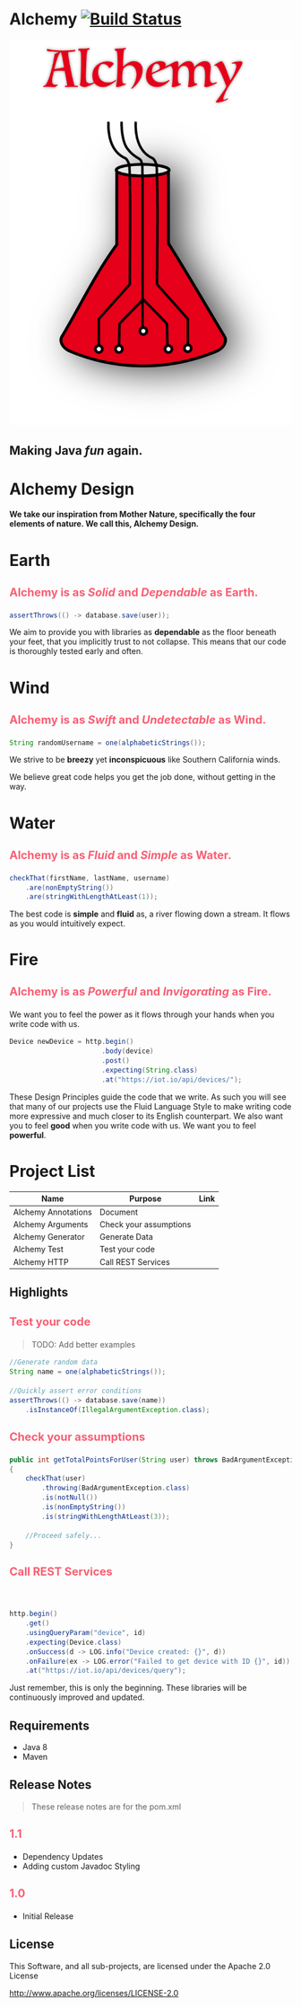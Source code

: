 Alchemy [![Build Status](https://travis-ci.org/SirWellington/alchemy.svg)](https://travis-ci.org/SirWellington/alchemy)
==============================================

![Alchemy Logo](https://raw.githubusercontent.com/SirWellington/alchemy/develop/Graphics/Logo/Alchemy-Logo-v3-name.png)


## Making Java *fun* again.



# Alchemy Design

#### We take our inspiration from Mother Nature, specifically the four elements of nature. We call this, **Alchemy Design**.


# Earth

### Alchemy is as *Solid* and *Dependable* as Earth.

```java
assertThrows(() -> database.save(user));
```

We aim to provide you with libraries as **dependable** as the floor beneath your feet, that you implicitly trust to not collapse.
This means that our code is thoroughly tested early and often.

# Wind

### Alchemy is as *Swift* and *Undetectable* as Wind.

```java
String randomUsername = one(alphabeticStrings());
```

We strive to be **breezy** yet **inconspicuous** like Southern California winds.

We believe great code helps you get the job done, without getting in the way.


# Water

### Alchemy is as *Fluid* and *Simple* as Water.
```java
checkThat(firstName, lastName, username)
    .are(nonEmptyString())
    .are(stringWithLengthAtLeast(1));
```

The best code is **simple** and **fluid** as, a river flowing down a stream. It flows as you would intuitively expect.


# Fire

### Alchemy is as *Powerful* and *Invigorating* as Fire.

We want you to feel the power as it flows through your hands when you write code with us.

```java
Device newDevice = http.begin()
                       .body(device)
                       .post()
                       .expecting(String.class)
                       .at("https://iot.io/api/devices/");
```

These Design Principles guide the code that we write. As such you will see that many of our projects use the Fluid Language Style to make writing code more expressive and much closer to its English counterpart. We also want you to feel **good** when you write code with us. We want you to feel **powerful**.


# Project List

| Name | Purpose | Link
| -----| ----- | ------ |
| Alchemy Annotations   | Document
| Alchemy Arguments     | Check your assumptions
| Alchemy Generator     | Generate Data
| Alchemy Test          | Test your code
| Alchemy HTTP          | Call REST Services


## Highlights

### Test your code

>TODO: Add better examples

```java
//Generate random data
String name = one(alphabeticStrings());

//Quickly assert error conditions
assertThrows(() -> database.save(name))
    .isInstanceOf(IllegalArgumentException.class);
```

### Check your assumptions

```java
public int getTotalPointsForUser(String user) throws BadArgumentException, HttpException
{
    checkThat(user)
        .throwing(BadArgumentException.class)
        .is(notNull())
        .is(nonEmptyString())
        .is(stringWithLengthAtLeast(3));

    //Proceed safely...
}
```

### Call REST Services
```java


http.begin()
    .get()
    .usingQueryParam("device", id)
    .expecting(Device.class)
    .onSuccess(d -> LOG.info("Device created: {}", d))
    .onFailure(ex -> LOG.error("Failed to get device with ID {}", id))
    .at("https://iot.io/api/devices/query");
```

Just remember, this is only the beginning. These libraries will be continuously improved and updated.

## Requirements

+ Java 8
+ Maven

## Release Notes
> These release notes are for the pom.xml

### 1.1
+ Dependency Updates
+ Adding custom Javadoc Styling

### 1.0
+ Initial Release


## License

This Software, and all sub-projects, are licensed under the Apache 2.0 License

http://www.apache.org/licenses/LICENSE-2.0

<!-- Styling Code -->
<style>
h3 {
    color: #F85F73;
    font-size: 20px;
}
</style>
